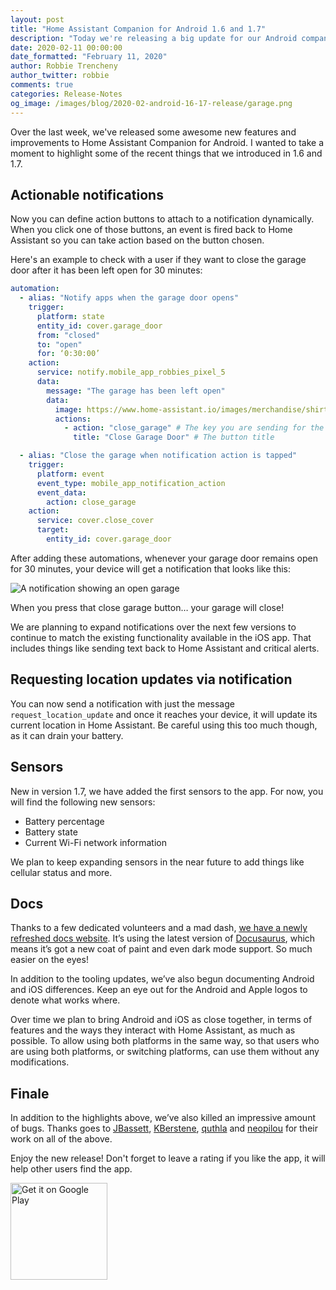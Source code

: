 ```yaml
---
layout: post
title: "Home Assistant Companion for Android 1.6 and 1.7"
description: "Today we're releasing a big update for our Android companion app including actionable notifications, requesting location updates, sensors and more"
date: 2020-02-11 00:00:00
date_formatted: "February 11, 2020"
author: Robbie Trencheny
author_twitter: robbie
comments: true
categories: Release-Notes
og_image: /images/blog/2020-02-android-16-17-release/garage.png
---
```


Over the last week, we've released some awesome new features and improvements to Home Assistant Companion for Android. I wanted to take a moment to highlight some of the recent things that we introduced in 1.6 and 1.7.

## Actionable notifications

Now you can define action buttons to attach to a notification dynamically. When you click one of those buttons, an event is fired back to Home Assistant so you can take action based on the button chosen.

Here's an example to check with a user if they want to close the garage door after it has been left open for 30 minutes:

```yaml
automation:
  - alias: "Notify apps when the garage door opens"
    trigger:
      platform: state
      entity_id: cover.garage_door
      from: "closed"
      to: "open"
      for: ‘0:30:00’
    action:
      service: notify.mobile_app_robbies_pixel_5
      data:
        message: "The garage has been left open"
        data:
          image: https://www.home-assistant.io/images/merchandise/shirt-frontpage.png
          actions:
            - action: "close_garage" # The key you are sending for the event
              title: "Close Garage Door" # The button title

  - alias: "Close the garage when notification action is tapped"
    trigger:
      platform: event
      event_type: mobile_app_notification_action
      event_data:
        action: close_garage
    action:
      service: cover.close_cover
      target:
        entity_id: cover.garage_door
```

After adding these automations, whenever your garage door remains open for 30 minutes, your device will get a notification that looks like this:

![A notification showing an open garage](/images/blog/2020-02-android-16-17-release/garage.png)

When you press that close garage button… your garage will close!

We are planning to expand notifications over the next few versions to continue to match the existing functionality available in the iOS app. That includes things like sending text back to Home Assistant and critical alerts.

## Requesting location updates via notification

You can now send a notification with just the message `request_location_update` and once it reaches your device, it will update its current location in Home Assistant. Be careful using this too much though, as it can drain your battery.

## Sensors

New in version 1.7, we have added the first sensors to the app. For now, you will find the following new sensors:

- Battery percentage
- Battery state
- Current Wi-Fi network information

We plan to keep expanding sensors in the near future to add things like cellular status and more.

## Docs

Thanks to a few dedicated volunteers and a mad dash, [we have a newly refreshed docs website](https://companion.home-assistant.io/). It’s using the latest version of [Docusaurus](https://docusaurus.io/), which means it’s got a new coat of paint and even dark mode support. So much easier on the eyes!

In addition to the tooling updates, we’ve also begun documenting Android and iOS differences. Keep an eye out for the Android and Apple logos to denote what works where.

Over time we plan to bring Android and iOS as close together, in terms of features and the ways they interact with Home Assistant, as much as possible. To allow using both platforms in the same way, so that users who are using both platforms, or switching platforms, can use them without any modifications.

## Finale

In addition to the highlights above, we’ve also killed an impressive amount of bugs. Thanks goes to [JBassett](https://github.com/JBassett), [KBerstene](https://github.com/KBerstene), [quthla](https://github.com/quthla) and [neopilou](https://github.com/neopilou) for their work on all of the above.

Enjoy the new release! Don't forget to leave a rating if you like the app, it will help other users find the app.

<a href="https://play.google.com/store/apps/details?id=io.homeassistant.companion.android"><img alt="Get it on Google Play" src="https://play.google.com/intl/en_gb/badges/static/images/badges/en_badge_web_generic.png" width="155" style='border: 0;box-shadow: none;'></a>
